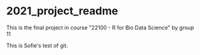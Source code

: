# 2021_project_readme
This is the final project in course "22100 - R for Bio Data Science" by group 11 


This is Sofie's test of git. 

